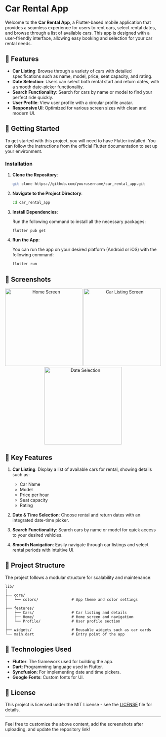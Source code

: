 # Car Rental App

Welcome to the **Car Rental App**, a Flutter-based mobile application that provides a seamless experience for users to rent cars, select rental dates, and browse through a list of available cars. This app is designed with a user-friendly interface, allowing easy booking and selection for your car rental needs.

## 📱 Features

- **Car Listing**: Browse through a variety of cars with detailed specifications such as name, model, price, seat capacity, and rating.
- **Date Selection**: Users can select both rental start and return dates, with a smooth date-picker functionality.
- **Search Functionality**: Search for cars by name or model to find your perfect ride quickly.
- **User Profile**: View user profile with a circular profile avatar.
- **Responsive UI**: Optimized for various screen sizes with clean and modern UI.

## 🚀 Getting Started

To get started with this project, you will need to have Flutter installed. You can follow the instructions from the official Flutter documentation to set up your environment.

### Installation

1. **Clone the Repository**:

   ```bash
   git clone https://github.com/yourusername/car_rental_app.git
   ```

2. **Navigate to the Project Directory**:

   ```bash
   cd car_rental_app
   ```

3. **Install Dependencies**:

   Run the following command to install all the necessary packages:

   ```bash
   flutter pub get
   ```

4. **Run the App**:

   You can run the app on your desired platform (Android or iOS) with the following command:

   ```bash
   flutter run
   ```

## 📸 Screenshots

<!-- Upload and drag the screenshots here -->
<p align="center">
  <img src="![photo_1_2024-10-05_15-34-43](https://github.com/user-attachments/assets/cced96df-e9d3-4636-aced-2080bf349bc8)" width="250" title="Home Screen">

  <img src="screenshots/screenshot2.png" width="250" title="Car Listing Screen">
  <img src="screenshots/screenshot3.png" width="250" title="Date Selection">
</p>

## 🔑 Key Features

1. **Car Listing**: Display a list of available cars for rental, showing details such as:
   - Car Name
   - Model
   - Price per hour
   - Seat capacity
   - Rating

2. **Date & Time Selection**: Choose rental and return dates with an integrated date-time picker.

3. **Search Functionality**: Search cars by name or model for quick access to your desired vehicles.

4. **Smooth Navigation**: Easily navigate through car listings and select rental periods with intuitive UI.

## 📂 Project Structure

The project follows a modular structure for scalability and maintenance:

```
lib/
│
├── core/
│   └── colors/               # App theme and color settings
│
├── features/
│   ├── Cars/                 # Car listing and details
│   ├── Home/                 # Home screen and navigation
│   └── Profile/              # User profile section
│
├── widgets/                  # Reusable widgets such as car cards
└── main.dart                 # Entry point of the app
```

## 🔧 Technologies Used

- **Flutter**: The framework used for building the app.
- **Dart**: Programming language used in Flutter.
- **Syncfusion**: For implementing date and time pickers.
- **Google Fonts**: Custom fonts for UI.

## 📄 License

This project is licensed under the MIT License - see the [LICENSE](LICENSE) file for details.

---

Feel free to customize the above content, add the screenshots after uploading, and update the repository link!
